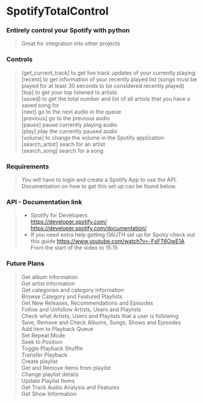 # SpotifyTotalControl

### Entirely control your Spotify with python

> Great for integration into other projects

### Controls

> [get_current_track] to get live track updates of your currently playing\
> [recent] to get information of your recently played list (songs must be played for at least 30 seconds to be considered recently played)\
> [top] to get your top listened to artists\
> [saved] to get the total number and list of all artists that you have a saved song for\
> [next] go to the next audio in the queue\
> [previous] go to the previous audio\
> [pause] pause currently playing audio\
> [play] play the currently paused audio\
> [volume] to change the volume in the Spotify application\
> [search_artist] seach for an artist\
> [search_song] search for a song

### Requirements

> You will have to login and create a Spotify App to use the API.\
> Documentation on how to get this set up can be found below.

### API - Documentation link

> - Spotify for Developers\
>   https://developer.spotify.com/ \
>   https://developer.spotify.com/documentation/
> - If you need extra help getting OAUTH set up for Spotiy check out this guide
>   https://www.youtube.com/watch?v=-FsFT6OwE1A \
>   From the start of the video to 15:15


### Future Plans

> Get album information\
> Get artist information\
> Get categories and category information\
> Browse Category and Featured Playlists\
> Get New Releases, Recommendations and Episodes\
> Follow and Unfollow Artists, Users and Playlists\
> Check what Artists, Users and Playlists that a user is following\
> Save, Remove and Check Albums, Songs, Shows and Episodes\
> Add item to Playback Queue\
> Set Repeat Mode\
> Seek to Position\
> Toggle Playback Shuffle\
> Transfer Playback\
> Create playlist\
> Get and Remove items from playlist\
> Change playlist details\
> Update Playlist Items\
> Get Track Audio Analysis and Features\
> Get Show Information